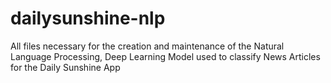 # dailysunshine-nlp
All files necessary for the creation and maintenance of the Natural Language Processing, Deep Learning Model used to classify News Articles for the Daily Sunshine App
